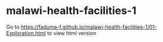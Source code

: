 # malawi-health-facilities-1
Go to https://faduma-f.github.io/malawi-health-facilities-1/01-Exploration.html to view html version
